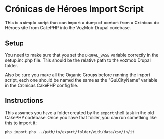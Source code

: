 Crónicas de Héroes Import Script
================================

This is a simple script that can import a dump of content from a Crónicas de Héroes site from CakePHP into the VozMob-Drupal codebase.


Setup
-----

You need to make sure that you set the `DRUPAL_BASE` variable correctly in the setup.inc.php file.  This should be the relative path to the vozmob Drupal folder.

Also be sure you make all the Organic Groups before running the import script, each one should be named the same as the "Gui.CityName" variable in the Cronicas CakePHP config file.

Instructions
------------

This assumes you have a folder created by the `export` shell task in the old CakePHP codebase.  Once you have that folder, you can run something like this to import it:

`php import.php ../path/to/export/folder/with/data/csv/in/it`


